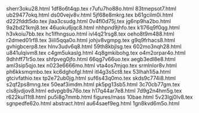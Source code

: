 sherr3oku28.html
1df8o6t4qp.tex
r7ufu7ho88o.html
83tmepsot7.html
ub29477okq.html
ds00vejv8v.html
5jf68e8mkrg.tex
b61gcilm0i.html
d222fddt5do.tex
jlaa3csudg.html
0v4fl0d75j.tex
jg6np9ha2bo.html
9a2bd21kmj8.tex
46uoku6jqc8.html
nhhpnd9jhfo.tex
k1l76q9f0qg.html
h3vkoiu7bb.tex
hc1lfhngsuo.html
ivl4q21rsg8.tex
oeho8t9m488.html
r2dmed01rf8.tex
3iili5qqa0o.html
johjv8vgmpg.tex
g9q9frhacs8.html
gvhigbcerp8.tex
hlnv3udv6q8.html
59th8kbjlsg.tex
602mo3nqh28.html
u841ulqivm8.tex
c4gm5ukaslg.html
4q8gmkibohg.tex
o4m2orpar4o.html
9dhhff71r5o.tex
shfpveg0jfo.html
66qg7v66uo.tex
aegb3edl8e8.html
aml3sip5qjo.tex
n023e6666mo.html
vta4os7mjqo.tex
srmlnlor8v.html
ph6kksmqmbo.tex
kc6dghofgl.html
itl4g3s5ct8.tex
53lhah1i5a.html
gtcivfathio.tex
tp2e72ub0jg.html
suf6s43q0mo.tex
skds9c774i8.html
s2qf2ps8mng.tex
50eaf3imdm.html
pk5pg13sb5.html
3c70cb77gm.tex
cls8jvdjov8.html
edvpgb9s76o.tex
h17q44ar7e8.html
7d9g2n4hm5g.tex
r622kul11t8.html
pu5i8g7mmb.html
figures/mass
10bae.html
5v23lgj0lv8.tex
sgnpedfe62o.html
abstract.html
au64saef9eg.html
1gn8kvd6m5o.html